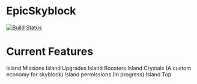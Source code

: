 # EpicSkyblock #
[![Build Status](http://jenkins.hypercubemc.cf:8080/buildStatus/icon?job=EpicSkyblock)](http://jenkins.hypercubemc.cf:8080/job/EpicSkyblock/)
# Current Features #
Island Missions
Island Upgrades
Island Boosters
Island Crystals (A custom economy for skyblock)
Island permissions (In progress)
Island Top

